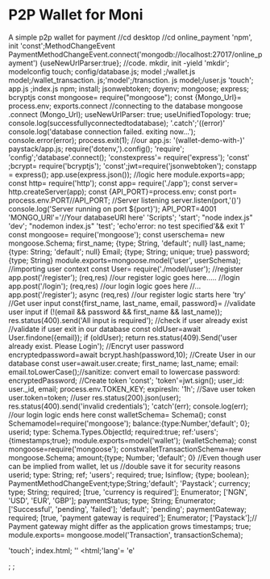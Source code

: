 # P2P Wallet for Moni
 A simple p2p wallet for payment
//cd desktop
//cd online_payment
'npm', init
'const';MethodChangeEvent
PaymentMethodChangeEvent.connect('mongodb://localhost:27017/online_payment')
{useNewUrlParser:true};
//code.
mkdir, <wallet-demo-with-paystack></wallet-demo-with-paystack>
init -yield
'mkdir'; modelconfig
touch; config/database.js; model ;/wallet.js model;/wallet_transaction. js;'model';/transction. js model;/user.js
'touch'; app.js ;index.js
npm; install; jsonwebtoken; doyenv; mongoose; express; bcryptjs
const mongoose= require("mongoose");
const {Mongo_Url}= process.env;
exports.connect
//connecting to the database
mongoose
.connect (Mongo_Url);
useNewUrlParser: true;
useUnifiedTopology: true;
console.log(successfullyconnectedtodatabase);
'.catch';'((error)'
console.log('database connection failed. exiting now...');
console.error(error);
process.exit(1);
//our app.js:
'(wallet-demo-with-)'
paystack/app.js;
require('dotenv,').config();
'require'; 'config';'database'.connect();
'constexpress'= require('express');
'const' ;bcrypt= require('bcryptjs');
'const';jwt=require('jsonwebtoken');
constapp = express();
app.use(express.json());
//logic here
module.exports=app;
const http= require('http');
const app= require('./app');
const server= http.createServer(app);
const {API_PORT}=process.env;
const port= process.env.PORT//API_PORT;
//Server listening
server.listen(port,'()')
console.log('Server running on port ${port}');
API_PORT=4001
'MONGO_URl'='//Your databaseURl here'
'Scripts'; 
'start'; "node index.js"
'dev'; "nodemon index.js"
'test'; 'echo\'error: no test specified\'&& exit 1'
const mongoose= require('mongoose');
const userschema= new mongoose.Schema;
    first_name; {type; String, 'default'; null}
    last_name; {type: String; 'default'; null}
Email; {type; String; unique; true} 
password; {type; String}
module.exports=mongoose.model('user', userSchema);
//importing user context
const User= require('./model/user');
//register
app.post('/register'); (req,res)
//our register logic goes here.....
//login
app.post('/login'); (req,res)
//our login logic goes here
//...
app.post('/register'); async (req,res)
//our register logic starts here
'try'
//Get user input
const{first_name, last_name, email, password}=<req className="body"></req>
//validate user input
if (!(email && password && first_name && last_name));
res.status(400).send('All input is required');
//check if user already exist
//validate if user exit in our database
const oldUser=await User.findone({email});
if (oldUser);
return res.status(409).Send('user already exist. Please Login');
//Encryt user password 
encryptedpassword=await bcrypt.hash(password,10);
//Create User in our database
const user=await.user.create;
first_name;
last_name;
email: email.toLowerCase();//sanitize: convert email to lowercase
password: encryptedPassword;
//Create token
'const'; 'token'=jwt.sign();
user_id: user._id, email;
process.env.TOKEN_KEY;
expiresIn: '1h';
//Save user token
user.token=token;
//user
res.status(200).json(user);
res.status(400).send('invalid credentials');
'catch'(err);
console.log(err);
//our login logic ends here
const walletSchema= Schema();
const Schemamodel=require('mongoose');
balance:{type:Number,'default'; 0};
userid;
type: Schema.Types.ObjectId;
required:true;
ref:'users';
{timestamps;true};
module.exports=model('wallet'); (walletSchema);
const mongoose=require('mongoose');
constwalletTransactionSchema=new mongoose.Schema;
amount;{type; Number; 'default'; 0}
//Even though user can be implied from wallet, let us
//double save it for security reasons
userid;
type: String;
ref; 'users';
required; true;
Isinflow; {type; boolean};
PaymentMethodChangeEvent;type;String;'default'; 'Paystack';
currency;
type; String;
required; [true, 'currency is required'];
Enumerator; ['NGN', 'USD', 'EUR', 'GBP'];
paymentStatus;
type; String;
Enumerator; ['Successful', 'pending', 'failed'];
'default'; 'pending';
paymentGateway;
required; [true, 'payment gateway is required'];
Enumerator; ['Paystack'];// Payment gateway might differ as the application grows
timestamps; true;
module.exports= mongoose.model('Transaction', transactionSchema);




'touch'; index.html;
'<!DOCTYPE html>'
<html;'lang'= 'e'
<head>
    <meta charset="UTF-8"/>;
    <meta name= 'Viewport' content='width=device-width, initialscale= 1.0' />;

